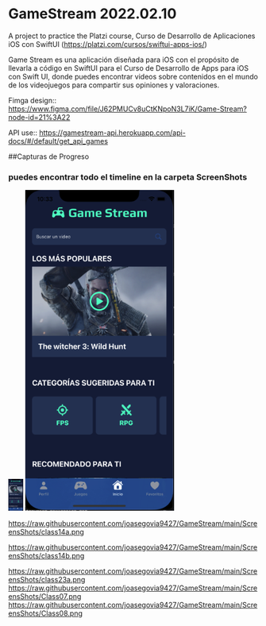# GameStream 2022.02.10
A project to practice the Platzi course, Curso de Desarrollo de Aplicaciones iOS con SwiftUI (https://platzi.com/cursos/swiftui-apps-ios/)

Game Stream es una aplicación diseñada para iOS con el propósito de llevarla a código en SwiftUI para el Curso de Desarrollo de Apps para iOS con Swift UI, donde puedes encontrar videos sobre contenidos en el mundo de los videojuegos para compartir sus opiniones y valoraciones.

Fimga design:: https://www.figma.com/file/J62PMUCv8uCtKNpoN3L7iK/Game-Stream?node-id=21%3A22

API use:: https://gamestream-api.herokuapp.com/api-docs/#/default/get_api_games

##Capturas de Progreso
### puedes encontrar todo el timeline en la carpeta ScreenShots
<img src="https://raw.githubusercontent.com/joasegovia9427/GameStream/main/ScreensShots/class14a.png" width="30px" data-canonical-src="https://raw.githubusercontent.com/joasegovia9427/GameStream/main/ScreensShots/class14a.png" style="max-width: 100%;">

<img src="https://raw.githubusercontent.com/joasegovia9427/GameStream/main/ScreensShots/class14a.png" width="30px" data-canonical-src="https://raw.githubusercontent.com/joasegovia9427/GameStream/main/ScreensShots/class14a.png" style="width: 300px;">

<img src="" width="30px" data-canonical-src="" style="max-width: 100%;">
<img src="" width="30px" data-canonical-src="" style="max-width: 100%;">
<img src="" width="30px" data-canonical-src="" style="max-width: 100%;">
<img src="" width="30px" data-canonical-src="" style="max-width: 100%;">
<img src="" width="30px" data-canonical-src="" style="max-width: 100%;">



https://raw.githubusercontent.com/joasegovia9427/GameStream/main/ScreensShots/class14a.png


https://raw.githubusercontent.com/joasegovia9427/GameStream/main/ScreensShots/class14b.png




https://raw.githubusercontent.com/joasegovia9427/GameStream/main/ScreensShots/class23a.png
https://raw.githubusercontent.com/joasegovia9427/GameStream/main/ScreensShots/Class07.png
https://raw.githubusercontent.com/joasegovia9427/GameStream/main/ScreensShots/Class08.png

